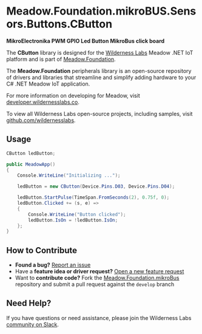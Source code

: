 # Meadow.Foundation.mikroBUS.Sensors.Buttons.CButton

**MikroElectronika PWM GPIO Led Button MikroBus click board**

The **CButton** library is designed for the [Wilderness Labs](www.wildernesslabs.co) Meadow .NET IoT platform and is part of [Meadow.Foundation](https://developer.wildernesslabs.co/Meadow/Meadow.Foundation/).

The **Meadow.Foundation** peripherals library is an open-source repository of drivers and libraries that streamline and simplify adding hardware to your C# .NET Meadow IoT application.

For more information on developing for Meadow, visit [developer.wildernesslabs.co](http://developer.wildernesslabs.co/).

To view all Wilderness Labs open-source projects, including samples, visit [github.com/wildernesslabs](https://github.com/wildernesslabs/).

## Usage

```csharp
CButton ledButton;

public MeadowApp()
{
    Console.WriteLine("Initializing ...");

    ledButton = new CButton(Device.Pins.D03, Device.Pins.D04);

    ledButton.StartPulse(TimeSpan.FromSeconds(2), 0.75f, 0);
    ledButton.Clicked += (s, e) =>
    {
        Console.WriteLine("Button clicked");
        ledButton.IsOn = !ledButton.IsOn;
    };
}

```
## How to Contribute

- **Found a bug?** [Report an issue](https://github.com/WildernessLabs/Meadow_Issues/issues)
- Have a **feature idea or driver request?** [Open a new feature request](https://github.com/WildernessLabs/Meadow_Issues/issues)
- Want to **contribute code?** Fork the [Meadow.Foundation.mikroBus](https://github.com/WildernessLabs/Meadow.Foundation.mikroBus) repository and submit a pull request against the `develop` branch


## Need Help?

If you have questions or need assistance, please join the Wilderness Labs [community on Slack](http://slackinvite.wildernesslabs.co/).
